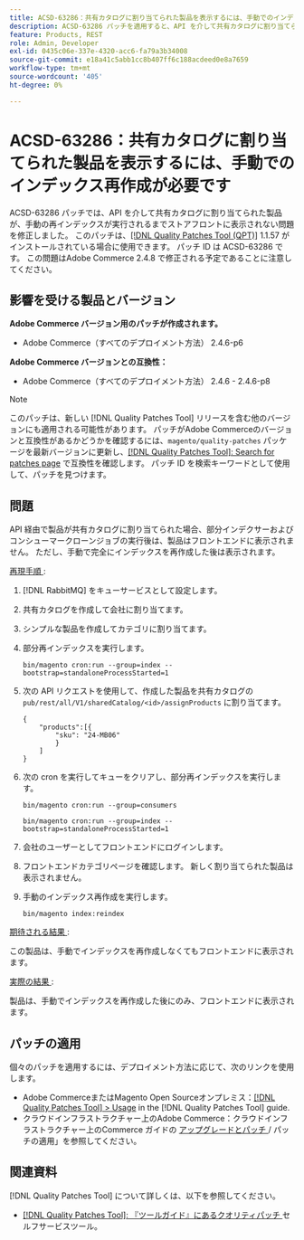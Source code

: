 ```yaml
---
title: ACSD-63286：共有カタログに割り当てられた製品を表示するには、手動でのインデックス再作成が必要です
description: ACSD-63286 パッチを適用すると、API を介して共有カタログに割り当てられた商品が、手動の再インデックスが実行されるまでストアフロントに表示されないAdobe Commerceの問題を修正できます。
feature: Products, REST
role: Admin, Developer
exl-id: 0435c06e-337e-4320-acc6-fa79a3b34008
source-git-commit: e18a41c5abb1cc8b407ff6c188acdeed0e8a7659
workflow-type: tm+mt
source-wordcount: '405'
ht-degree: 0%

---
```


# ACSD-63286：共有カタログに割り当てられた製品を表示するには、手動でのインデックス再作成が必要です

ACSD-63286 パッチでは、API を介して共有カタログに割り当てられた製品が、手動の再インデックスが実行されるまでストアフロントに表示されない問題を修正しました。 このパッチは、[[!DNL Quality Patches Tool (QPT)]](/help/tools/quality-patches-tool/quality-patches-tool-to-self-serve-quality-patches.md) 1.1.57 がインストールされている場合に使用できます。 パッチ ID は ACSD-63286 です。 この問題はAdobe Commerce 2.4.8 で修正される予定であることに注意してください。

## 影響を受ける製品とバージョン

**Adobe Commerce バージョン用のパッチが作成されます。**

* Adobe Commerce（すべてのデプロイメント方法） 2.4.6-p6

**Adobe Commerce バージョンとの互換性：**

* Adobe Commerce（すべてのデプロイメント方法） 2.4.6 - 2.4.6-p8

>[!NOTE]
>
>このパッチは、新しい [!DNL Quality Patches Tool] リリースを含む他のバージョンにも適用される可能性があります。 パッチがAdobe Commerceのバージョンと互換性があるかどうかを確認するには、`magento/quality-patches` パッケージを最新バージョンに更新し、[[!DNL Quality Patches Tool]: Search for patches page](https://experienceleague.adobe.com/tools/commerce-quality-patches/index.html) で互換性を確認します。 パッチ ID を検索キーワードとして使用して、パッチを見つけます。

## 問題

API 経由で製品が共有カタログに割り当てられた場合、部分インデクサーおよびコンシューマークローンジョブの実行後は、製品はフロントエンドに表示されません。 ただし、手動で完全にインデックスを再作成した後は表示されます。

<u> 再現手順 </u>:

1. [!DNL RabbitMQ] をキューサービスとして設定します。
1. 共有カタログを作成して会社に割り当てます。
1. シンプルな製品を作成してカテゴリに割り当てます。
1. 部分再インデックスを実行します。

   ```
   bin/magento cron:run --group=index --bootstrap=standaloneProcessStarted=1
   ```

1. 次の API リクエストを使用して、作成した製品を共有カタログの `pub/rest/all/V1/sharedCatalog/<id>/assignProducts` に割り当てます。

   ```
   {
       "products":[{
           "sku": "24-MB06"
           }
       ]
   }
   ```

1. 次の cron を実行してキューをクリアし、部分再インデックスを実行します。

   ```
   bin/magento cron:run --group=consumers
   ```

   ```
   bin/magento cron:run --group=index --bootstrap=standaloneProcessStarted=1
   ```

1. 会社のユーザーとしてフロントエンドにログインします。
1. フロントエンドカテゴリページを確認します。 新しく割り当てられた製品は表示されません。
1. 手動のインデックス再作成を実行します。

   ```
   bin/magento index:reindex
   ```

<u> 期待される結果 </u>:

この製品は、手動でインデックスを再作成しなくてもフロントエンドに表示されます。

<u> 実際の結果 </u>:

製品は、手動でインデックスを再作成した後にのみ、フロントエンドに表示されます。

## パッチの適用

個々のパッチを適用するには、デプロイメント方法に応じて、次のリンクを使用します。

* Adobe CommerceまたはMagento Open Sourceオンプレミス：[[!DNL Quality Patches Tool] > Usage](/help/tools/quality-patches-tool/usage.md) in the [!DNL Quality Patches Tool] guide.
* クラウドインフラストラクチャー上のAdobe Commerce：クラウドインフラストラクチャー上のCommerce ガイドの [ アップグレードとパッチ ](https://experienceleague.adobe.com/docs/commerce-cloud-service/user-guide/develop/upgrade/apply-patches.html)/ パッチの適用」を参照してください。


## 関連資料

[!DNL Quality Patches Tool] について詳しくは、以下を参照してください。

* [[!DNL Quality Patches Tool]: 『ツールガイド』にあるクオリティパッチ ](/help/tools/quality-patches-tool/quality-patches-tool-to-self-serve-quality-patches.md) セルフサービスツール。
